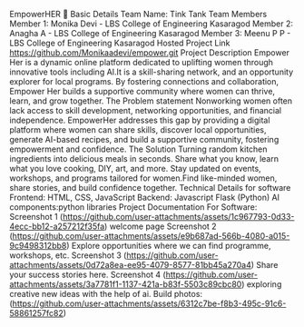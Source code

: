 EmpowerHER 🎯
Basic Details
Team Name: Tink Tank
Team Members
Member 1: Monika Devi - LBS College of Engineering Kasaragod
Member 2: Anagha A - LBS College of Engineering Kasaragod
Member 3: Meenu P P - LBS College of Engineering Kasaragod
Hosted Project Link
https://github.com/Monikaadevi/empower.git
Project Description
Empower Her is a dynamic online platform dedicated to uplifting women through innovative tools including AI.It is  a skill-sharing network, and an opportunity explorer for local programs. By fostering connections and collaboration, Empower Her builds a supportive community where women can thrive, learn, and grow together.
The Problem statement
Nonworking women often lack access to skill development, networking opportunities, and financial independence. EmpowerHer addresses this gap by providing a digital platform where women can share skills, discover local opportunities, generate AI-based recipes, and build a supportive community, fostering empowerment and confidence.
The Solution
Turning random kitchen ingredients into delicious meals in seconds. Share what you know, learn what you love cooking, DIY, art, and more. Stay updated on events, workshops, and programs tailored for women.Find like-minded women, share stories, and build confidence together.
Technical Details for software
Frontend:
HTML, CSS, JavaScript 
Backend:
Javascript
Flask (Python)
AI components:python libraries
Project Documentation
For Software:
Screenshot 1
(https://github.com/user-attachments/assets/1c967793-0d33-4ecc-bb12-a257212f35fa)
welcome page 
Screenshot 2
(https://github.com/user-attachments/assets/e9b687ad-566b-4080-a015-9c9498312bb8)
Explore opportunities where we can find programme, workshops, etc.
Screenshot 3
(https://github.com/user-attachments/assets/0d72a8ea-ee95-4079-8577-81bb45a270a4)
Share your success stories here.
Screenshot 4
(https://github.com/user-attachments/assets/3a7781f1-1137-421a-b83f-5503c89cbc80)
exploring creative new ideas with the help of ai.
Build photos:
(https://github.com/user-attachments/assets/6312c7be-f8b3-495c-91c6-58861257fc82)
